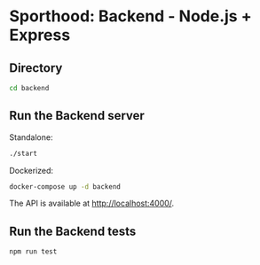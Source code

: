 # Sporthood: Backend - Node.js + Express

## Directory

```bash
cd backend
```

## Run the Backend server

Standalone:

```bash
./start
```

Dockerized:

```bash
docker-compose up -d backend
```

The API is available at [http://localhost:4000/](http://localhost:4000/).

## Run the Backend tests

```bash
npm run test
```
